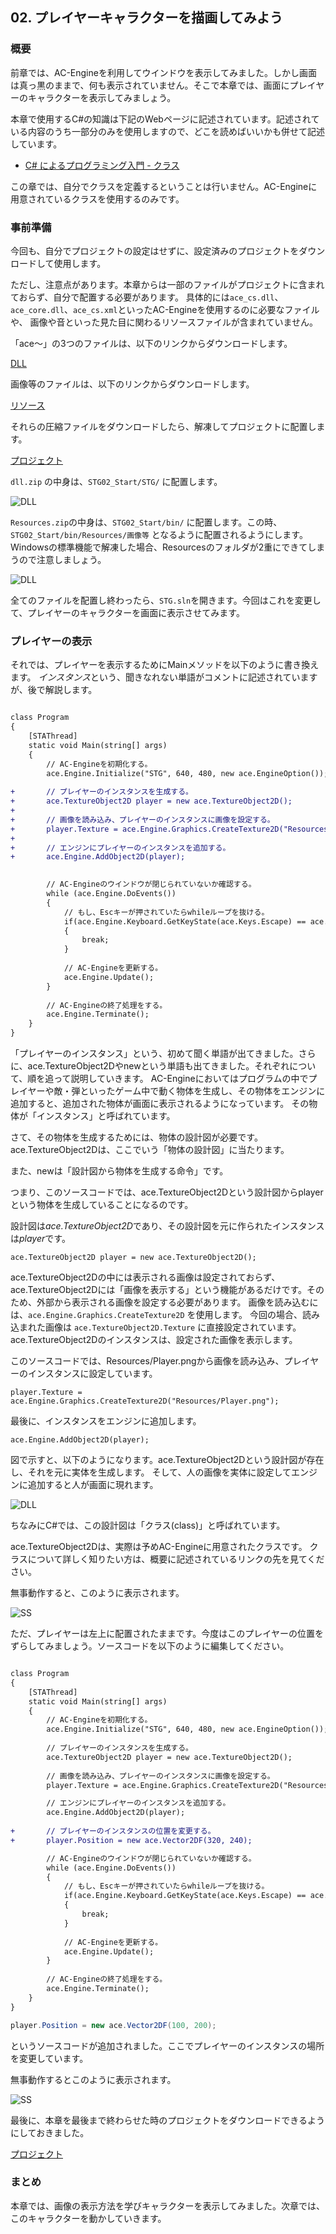 ## 02. プレイヤーキャラクターを描画してみよう

### 概要

前章では、AC-Engineを利用してウインドウを表示してみました。しかし画面は真っ黒のままで、何も表示されていません。そこで本章では、画面にプレイヤーのキャラクターを表示してみましょう。

本章で使用するC#の知識は下記のWebページに記述されています。記述されている内容のうち一部分のみを使用しますので、どこを読めばいいかも併せて記述しています。

* [C# によるプログラミング入門 - クラス](http://ufcpp.net/study/csharp/oo_class.html) 

この章では、自分でクラスを定義するということは行いません。AC-Engineに用意されているクラスを使用するのみです。


### 事前準備

今回も、自分でプロジェクトの設定はせずに、設定済みのプロジェクトをダウンロードして使用します。

ただし、注意点があります。本章からは一部のファイルがプロジェクトに含まれておらず、自分で配置する必要があります。
具体的には```ace_cs.dll```、```ace_core.dll```、```ace_cs.xml```といったAC-Engineを使用するのに必要なファイルや、
画像や音といった見た目に関わるリソースファイルが含まれていません。

「ace～」の3つのファイルは、以下のリンクからダウンロードします。

[DLL](Common/dll.zip)

画像等のファイルは、以下のリンクからダウンロードします。

[リソース](Common/Resources.zip)

それらの圧縮ファイルをダウンロードしたら、解凍してプロジェクトに配置します。

[プロジェクト](Projects/STG02_Start.zip)

```dll.zip``` の中身は、```STG02_Start/STG/``` に配置します。

![DLL](img/02_dll.png)

```Resources.zip```の中身は、```STG02_Start/bin/``` に配置します。この時、```STG02_Start/bin/Resources/画像等``` となるように配置されるようにします。
Windowsの標準機能で解凍した場合、Resourcesのフォルダが2重にできてしまうので注意しましょう。

![DLL](img/02_resources.png)

全てのファイルを配置し終わったら、```STG.sln```を開きます。今回はこれを変更して、プレイヤーのキャラクターを画面に表示させてみます。


### プレイヤーの表示

それでは、プレイヤーを表示するためにMainメソッドを以下のように書き換えます。
*インスタンス*という、聞きなれない単語がコメントに記述されていますが、後で解説します。

```diff

class Program
{
	[STAThread]
	static void Main(string[] args)
	{
		// AC-Engineを初期化する。
		ace.Engine.Initialize("STG", 640, 480, new ace.EngineOption());
		
+		// プレイヤーのインスタンスを生成する。
+		ace.TextureObject2D player = new ace.TextureObject2D();
+		
+		// 画像を読み込み、プレイヤーのインスタンスに画像を設定する。
+		player.Texture = ace.Engine.Graphics.CreateTexture2D("Resources/Player.png");
+
+		// エンジンにプレイヤーのインスタンスを追加する。
+		ace.Engine.AddObject2D(player);

		
		// AC-Engineのウインドウが閉じられていないか確認する。
		while (ace.Engine.DoEvents())
		{
			// もし、Escキーが押されていたらwhileループを抜ける。
			if(ace.Engine.Keyboard.GetKeyState(ace.Keys.Escape) == ace.KeyState.Push)
			{
				break;
			}
		
			// AC-Engineを更新する。
			ace.Engine.Update();
		}
		
		// AC-Engineの終了処理をする。
		ace.Engine.Terminate();
	}
}

```

「プレイヤーのインスタンス」という、初めて聞く単語が出てきました。さらに、ace.TextureObject2Dやnewという単語も出てきました。それぞれについて、順を追って説明していきます。
AC-Engineにおいてはプログラムの中でプレイヤーや敵・弾といったゲーム中で動く物体を生成し、その物体をエンジンに追加すると、追加された物体が画面に表示されるようになっています。
その物体が「インスタンス」と呼ばれています。

さて、その物体を生成するためには、物体の設計図が必要です。ace.TextureObject2Dは、ここでいう「物体の設計図」に当たります。

また、newは「設計図から物体を生成する命令」です。

つまり、このソースコードでは、ace.TextureObject2Dという設計図からplayerという物体を生成していることになるのです。

設計図は*ace.TextureObject2D*であり、その設計図を元に作られたインスタンスは*player*です。

```
ace.TextureObject2D player = new ace.TextureObject2D();
```

ace.TextureObject2Dの中には表示される画像は設定されておらず、ace.TextureObject2Dには「画像を表示する」という機能があるだけです。そのため、外部から表示される画像を設定する必要があります。
画像を読み込むには、```ace.Engine.Graphics.CreateTexture2D``` を使用します。
今回の場合、読み込まれた画像は ```ace.TextureObject2D.Texture``` に直接設定されています。ace.TextureObject2Dのインスタンスは、設定された画像を表示します。

このソースコードでは、Resources/Player.pngから画像を読み込み、プレイヤーのインスタンスに設定しています。

```
player.Texture = ace.Engine.Graphics.CreateTexture2D("Resources/Player.png");
```

最後に、インスタンスをエンジンに追加します。

```
ace.Engine.AddObject2D(player);
```

図で示すと、以下のようになります。ace.TextureObject2Dという設計図が存在し、それを元に実体を生成します。
そして、人の画像を実体に設定してエンジンに追加すると人が画面に現れます。

![DLL](img/02_object.png)

ちなみにC#では、この設計図は「クラス(class)」と呼ばれています。

ace.TextureObject2Dは、実際は予めAC-Engineに用意されたクラスです。
クラスについて詳しく知りたい方は、概要に記述されているリンクの先を見てください。

無事動作すると、このように表示されます。

![SS](img/02_ss1.png)

ただ、プレイヤーは左上に配置されたままです。今度はこのプレイヤーの位置をずらしてみましょう。ソースコードを以下のように編集してください。


```diff

class Program
{
	[STAThread]
	static void Main(string[] args)
	{
		// AC-Engineを初期化する。
		ace.Engine.Initialize("STG", 640, 480, new ace.EngineOption());
		
		// プレイヤーのインスタンスを生成する。
		ace.TextureObject2D player = new ace.TextureObject2D();
		
		// 画像を読み込み、プレイヤーのインスタンスに画像を設定する。
		player.Texture = ace.Engine.Graphics.CreateTexture2D("Resources/Player.png");

		// エンジンにプレイヤーのインスタンスを追加する。
		ace.Engine.AddObject2D(player);
		
+		// プレイヤーのインスタンスの位置を変更する。
+		player.Position = new ace.Vector2DF(320, 240);

		// AC-Engineのウインドウが閉じられていないか確認する。
		while (ace.Engine.DoEvents())
		{
			// もし、Escキーが押されていたらwhileループを抜ける。
			if(ace.Engine.Keyboard.GetKeyState(ace.Keys.Escape) == ace.KeyState.Push)
			{
				break;
			}
		
			// AC-Engineを更新する。
			ace.Engine.Update();
		}
		
		// AC-Engineの終了処理をする。
		ace.Engine.Terminate();
	}
}

```

```C#
player.Position = new ace.Vector2DF(100, 200);
```

というソースコードが追加されました。ここでプレイヤーのインスタンスの場所を変更しています。

無事動作するとこのように表示されます。

![SS](img/02_ss2.png)

最後に、本章を最後まで終わらせた時のプロジェクトをダウンロードできるようにしておきました。

[プロジェクト](Projects/STG02.zip)

### まとめ

本章では、画像の表示方法を学びキャラクターを表示してみました。次章では、このキャラクターを動かしていきます。

